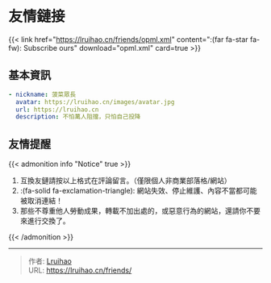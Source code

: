 # 友情鏈接


<!--
> 暫時不接受友鏈！
> Warn: 超過兩年為更新或長期挂掉的站點將被取消！
-->

<!-- markdownlint-disable-next-line no-bare-urls -->
{{< link href="https://lruihao.cn/friends/opml.xml" content=":(far fa-star fa-fw): Subscribe ours" download="opml.xml" card=true >}}

## 基本資訊

```yaml
- nickname: 菠菜眾長
  avatar: https://lruihao.cn/images/avatar.jpg
  url: https://lruihao.cn
  description: 不怕萬人阻擋，只怕自己投降
```

## 友情提醒

{{< admonition info "Notice" true >}}

1. 互換友鏈請按以上格式在評論留言。（僅限個人非商業部落格/網站）
2. :(fa-solid fa-exclamation-triangle): 網站失效、停止維護、內容不當都可能被取消連結！
3. 那些不尊重他人勞動成果，轉載不加出處的，或惡意行為的網站，還請你不要來進行交換了。

{{< /admonition >}}


---

> 作者: [Lruihao](https://github.com/Lruihao)  
> URL: https://lruihao.cn/friends/  

